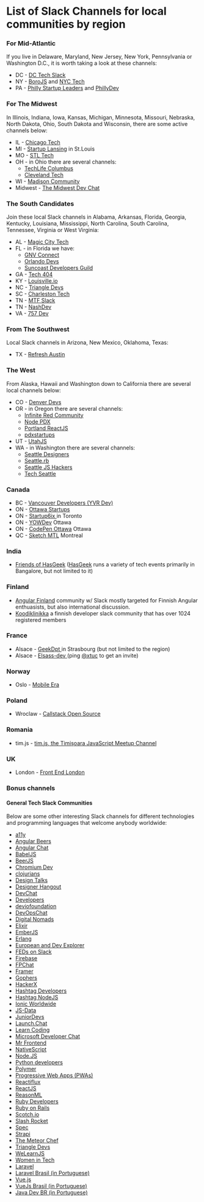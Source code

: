 List of Slack Channels for local communities by region
======================================================

### For Mid-Atlantic ###

If you live in Delaware, Maryland, New Jersey, New York, Pennsylvania or Washington D.C., it is worth taking a look at these channels:

- DC - [DC Tech Slack](https://dctech.slack.com/)
- NY - [BoroJS](https://borojs.slack.com/) and [NYC Tech](https://nyctech.slack.com/messages/C037T0K3D/)
- PA - [Philly Startup Leaders](https://phillystartupleaders.slack.com/messages/C03DP9M5Y/) and [PhillyDev](https://phillydev.org/)

### For The Midwest ###

In Illinois, Indiana, Iowa, Kansas, Michigan, Minnesota, Missouri, Nebraska, North Dakota, Ohio, South Dakota and Wisconsin, there are some active channels below:

- IL - [Chicago Tech](https://chicago-tech.slack.com/messages/C08UMGS7K/)
- MI - [Startup Lansing](https://charlestontechslack.slack.com/messages/C070AT2P5/) in St.Louis
- MO - [STL Tech](https://stl-tech.slack.com/)
- OH - in Ohio there are several channels:
  - [TechLife Columbus](https://techlife-columbus.slack.com/messages/@slackbot/)
  - [Cleveland Tech](https://cleveland-tech.herokuapp.com/)
- WI - [Madison Community](https://madisoncommunity.azurewebsites.net/)
-  Midwest - [The Midwest Dev Chat](http://midwestdevchat.slack.com/)

### The South Candidates ###

Join these local Slack channels in Alabama, Arkansas, Florida, Georgia, Kentucky, Louisiana, Mississippi, North Carolina, South Carolina, Tennessee, Virginia or West Virginia:

- AL - [Magic City Tech](https://magiccitytech.slack.com/messages/C03P5NUL5/)
- FL - in Florida we have:
  - [GNV Connect](https://gnvconnect.slack.com/messages/C03TQPGB8/)
  - [Orlando Devs](http://orlandodevs.slack.com/)
  - [Suncoast Developers Guild](https://suncoast-devs.slack.com/)
- GA - [Tech 404](http://tech404.slack.com/)
- KY - [Louisville.io](https://louisville.slack.com/)
- NC - [Triangle Devs](https://triangledevs.slack.com/)
- SC - [Charleston Tech](https://charlestontechslack.slack.com/messages/C070AT2P5/)
- TN - [MTF Slack](http://memtech.slack.com/)
- TN - [NashDev](https://nashdev.slack.com/)
- VA - [757 Dev](http://757dev.org)

### From The Southwest ###

Local Slack channels in Arizona, New Mexico, Oklahoma, Texas:

- TX - [Refresh Austin](https://refreshaustin.slack.com/)

### The West ###

From Alaska, Hawaii and Washington down to California there are several local channels below:

- CO - [Denver Devs](http://denver-devs.slack.com/)
- OR - in Oregon there are several channels:
  - [Infinite Red Community](http://infiniteredcommunity.slack.com/)
  - [Node PDX](http://nodepdx.slack.com/)
  - [Portland ReactJS](http://portland-reactjs.slack.com/)
  - [pdxstartups](https://pdxstartups.slack.com/messages/C0AL5389X/)
- UT - [UtahJS ](https://utahjavascript.slack.com/)
- WA - in Washington there are several channels:
  - [Seattle Designers](https://seattledesigners.slack.com)
  - [Seattle.rb](https://seattlerbslack.herokuapp.com/)
  - [Seattle JS Hackers](https://seattlejshackers.slack.com)
  - [Tech Seattle](https://techseattle.slack.com/messages/C045K4QLR/)

### Canada ###

- BC - [Vancouver Developers (YVR Dev)](https://yvrdev.herokuapp.com/)
- ON - [Ottawa Startups](https://ottawastartups.slack.com/messages/C0408SPU4/)
- ON - [Startup6ix ](http://startup6ix.com/)in Toronto
- ON - [YOWDev](http://yowdev-slackin.herokuapp.com/) Ottawa
- ON - [CodePen Ottawa](http://codepen-ott.herokuapp.com/) Ottawa
- QC - [Sketch MTL](http://sketchmtl.now.sh/) Montreal

### India ###

- [Friends of HasGeek](https://friends.hasgeek.com/) ([HasGeek](https://hasgeek.com/) runs a variety of tech events primarily in Bangalore, but not limited to it) 


### Finland ###

- [Angular Finland](https://www.angular.fi/) community w/ Slack mostly targeted for Finnish Angular enthuasists, but also international discussion.
- [Koodiklinikka](https://koodiklinikka.fi/) a finnish developer slack community that has over 1024 registered members


### France ###

- Alsace - [GeekDpt ](https://geekdpt.io)in Strasbourg (but not limited to the region)
- Alsace - [Elsass-dev ](http://elsass-dev.fr) (ping [@xtuc](https://github.com/xtuc) to get an invite)


### Norway ###

- Oslo - [Mobile Era](https://mobileera.herokuapp.com/)


### Poland ###

- Wroclaw - [Callstack Open Source](https://slack.callstack.io)

### Romania ###

- tim.js - [tim.js, the Timișoara JavaScript Meetup Channel](https://timjs.slack.com)


### UK ###

- London - [Front End London](http://frontendlondon-slack.herokuapp.com/)

### Bonus channels ###

#### General Tech Slack Communities ####

Below are some other interesting Slack channels for different technologies and programming languages that welcome anybody worldwide:

- [a11y](https://web-a11y.herokuapp.com/)
- [Angular Beers](https://slackin.angularbeers.org/)
- [Angular Chat](https://angularchat.co/)
- [BabelJS](https://babeljs.slack.com/messages/C062LA0HE/)
- [BeerJS](http://beerjs.slack.com/)
- [Chromium Dev](https://chromiumdev-slack.herokuapp.com/)
- [clojurians](https://clojurians.slack.com/messages/C06MAR553/)
- [Design Talks](https://designtalks.slack.com/)
- [Designer Hangout](https://www.designerhangout.co/)
- [DevChat](https://devolio-devchat.slack.com/messages/C0SQT5SGN/)
- [Developers](https://hashtagdevelopers.slack.com/messages/C066215UL/)
- [deviofoundation](https://deviofoundation.slack.com/)
- [DevOpsChat](https://devopschat.slack.com/messages/C051P647G/)
- [Digital Nomads](https://digi-nomads.slack.com/messages/C08A7MTSA/)
- [Elixir](https://elixir-lang.slack.com/messages/C03EPRA3B/)
- [EmberJS](https://embercommunity.slack.com/messages/C0451CN7N/)
- [Erlang](https://erlanger.slack.com/messages/C055DJA49/)
- [European and Dev Explorer](https://europeandevexplorer.typeform.com/to/MC3qnG)
- [FEDs on Slack](https://feds.slack.com/)
- [Firebase](https://firebase-community.appspot.com/)
- [FPChat](https://functionalprogramming.slack.com/messages/C0432GV99/)
- [Framer](https://framer-slack-signup.herokuapp.com/)
- [Gophers](https://gophers.slack.com/messages/C029WKFFW/)
- [HackerX](https://karangoel.typeform.com/to/mEl3P9)
- [Hashtag Developers](https://hashtagfed.slack.com/messages/C0662FPH8/)
- [Hashtag NodeJS](https://hashtagnodejs.slack.com/messages/C066268AG/)
- [Ionic Worldwide](https://ionicworldwide.herokuapp.com/)
- [JS-Data](https://js-data.slack.com/messages/C0D1E8DUN/)
- [JuniorDevs](https://jrdevjobs.slack.com/messages/C0L4YH2BT/)
- [Launch.Chat](https://launch-chat.slack.com/messages/C049BR8P1/)
- [Learn Coding](https://learncoding.slack.com/messages/C04G48BKC/)
- [Microsoft Developer Chat](https://msdevchat.slack.com/)
- [Mr Frontend](https://mrfrontend.slack.com/messages/C0PFTBYL9/)
- [NativeScript](https://nativescriptcommunity.slack.com/)
- [Node.JS](https://node-js.slack.com/messages/C3910A78T/)
- [Python developers](https://pythondev.slack.com/messages/C07EFBK3R/)
- [Polymer](https://polymer-slack.herokuapp.com/)
- [Progressive Web Apps (PWAs)](https://pwa-slack.herokuapp.com/)
- [Reactiflux](https://www.reactiflux.com/)
- [ReactJS](https://slack.reactjsnews.com/)
- [ReasonML](https://discordapp.com/invite/reasonml)
- [Ruby Developers](https://rubydevelopers.slack.com/)
- [Ruby on Rails](https://rubyonrails-link.slack.com/)
- [Scotch.io](https://scotchio.slack.com/messages/C04PFHLL7/)
- [Slash Rocket](https://slashrocket.slack.com/messages/C0WCKM6LC/)
- [Spec](https://specnetwork.slack.com/messages/C08G64K6U/)
- [Strapi](https://strapi.slack.com/messages/C0BLB2VJ7/)
- [The Meteor Chef](https://themeteorchef.slack.com/messages/C08581U8Y/)
- [Triangle Devs](https://triangledevs.slack.com/)
- [WeLearnJS](https://learnjs.slack.com/messages/C08MJ5H26/)
- [Women in Tech](https://womenintech.slack.com/)
- [Laravel](https://larachat.slack.com/)
- [Laravel Brasil (in Portuguese)](https://laravelbrasil.slack.com/)
- [Vue.js](https://chat.vuejs.org/)
- [VueJs Brasil (in Portuguese)](https://vuejs-brasil.slack.com/)
- [Java Dev BR (in Portuguese)](https://javadevbr.slack.com/)
